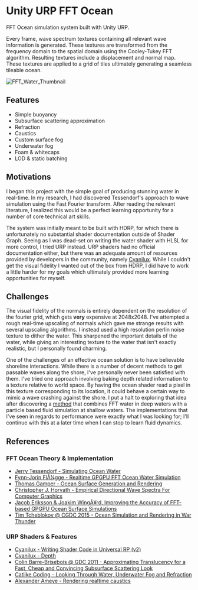 # Unity URP FFT Ocean

FFT Ocean simulation system built with Unity URP. 

Every frame, wave spectrum textures containing all relevant wave information is generated. These textures are transformed from the frequency domain to the spatial domain using the Cooley-Tukey FFT algorithm. Resulting textures include a displacement and  normal map. These textures are applied to a grid of tiles ultimately generating a seamless tileable ocean.

![FFT_Water_Thumbnail](https://github.com/DanielAskerov/URP-Ocean-System/assets/140186597/daf6d4ff-0b1c-4fb6-b46d-c43c34ee68ea)

## Features

* Simple buoyancy
* Subsurface scattering approximation
* Refraction
* Caustics
* Custom surface fog
* Underwater fog
* Foam & whitecaps
* LOD & static batching


## Motivations

I began this project with the simple goal of producing stunning water in real-time. In my research, I had discovered Tessendorf's approach to wave simulation using the Fast Fourier transform. After reading the relevant literature, I realized this would be a perfect learning opportunity for a number of core technical art skills. 

The system was initially meant to be built with HDRP, for which there is unfortunately no substantial shader documentation outside of Shader Graph. Seeing as I was dead-set on writing the water shader with HLSL for more control, I tried URP instead. URP shaders had no official documentation either, but there was an adequate amount of resources provided by developers in the community, namely [Cyanilux](https://www.cyanilux.com/). While I couldn't get the visual fidelity I wanted out of the box from HDRP, I did have to work a little harder for my goals which ultimately provided more learning opportunities for myself.
## Challenges

The visual fidelity of the normals is entirely dependent on the resolution of the fourier grid, which gets **very** expensive at 2048x2048. I've attempted a rough real-time upscaling of normals which gave me strange results with several upscaling algorithms. I instead used a high resolution perlin noise texture to dither the water. This sharpened the important details of the water, while giving an interesting texture to the water that isn't exactly realistic, but I personally found charming.

One of the challenges of an effective ocean solution is to have believable shoreline interactions. While there is a number of decent methods to get passable waves along the shore, I've personally never been satisfied with them. I've tried one approach involving baking depth related information to a texture relative to world space. By having the ocean shader read a pixel in this texture corresponding to its location, it could behave a certain way to mimic a wave crashing against the shore. I put a halt to exploring that idea after discovering a [method](https://matthias-research.github.io/pages/publications/SPHShallow.pdf) that combines FFT water in deep waters with a particle based fluid simulation at shallow waters. The implementations that I've seen in regards to performance were exactly what I was looking for; I'll continue with this at a later time when I can stop to learn fluid dynamics.
## References

### FFT Ocean Theory & Implementation

* [Jerry Tessendorf - Simulating Ocean Water](https://people.computing.clemson.edu/~jtessen/reports/papers_files/coursenotes2004.pdf)
* [Fynn-Jorin FlÃ¼gge - Realtime GPGPU FFT Ocean Water Simulation](https://tore.tuhh.de/entities/publication/1cd390d3-732b-41c1-aa2b-07b71a64edd2/publicationdetails)
* [Thomas Gamper - Ocean Surface Generation and Rendering](https://www.cg.tuwien.ac.at/research/publications/2018/GAMPER-2018-OSG/)
* [Christopher J. Horvath - Empirical Directional Wave Spectra For Computer Graphics](https://dl.acm.org/doi/10.1145/2791261.2791267)
* [Jacob Eriksson & Joakim WingÃ¥rd, Improving the Accuracy of FFT-based GPGPU Ocean Surface Simulations](https://gupea.ub.gu.se/handle/2077/74347)
* [Tim Tcheblokov @ CGDC 2015 - Ocean Simulation and Rendering in War Thunder ](https://developer.download.nvidia.com/assets/gameworks/downloads/regular/events/cgdc15/CGDC2015_ocean_simulation_en.pdf)

### URP Shaders & Features

* [Cyanilux - Writing Shader Code in Universal RP (v2)](https://www.cyanilux.com/tutorials/urp-shader-code/)
* [Cyanilux - Depth](https://www.cyanilux.com/tutorials/depth/)
* [Colin Barre-Brisebois @ GDC 2011 - Approximating Translucency for a Fast, Cheap and Convincing Subsurface Scattering Look](https://www.gdcvault.com/play/1014538/Approximating-Translucency-for-a-Fast)
* [Catlike Coding - Looking Through Water, Underwater Fog and Refraction](https://catlikecoding.com/unity/tutorials/flow/looking-through-water/)
* [Alexander Ameye - Rendering realtime caustics](https://ameye.dev/notes/realtime-caustics/)
